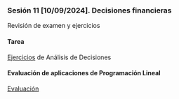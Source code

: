 ### Sesión 11 [10/09/2024]. Decisiones financieras
Revisión de examen y ejercicios

#### Tarea
[Ejercicios](https://docs.google.com/document/d/1wVcqLxhBjmvVNzgZeFo0RqU6bo4pGHtWnaemdwucVKY/edit?usp=sharing) de Análisis de Decisiones

#### Evaluación de aplicaciones de Programación Lineal
[Evaluación](https://docs.google.com/document/d/10H4DUraNTSgbJRzJ0uR0vhlUWE_YlnN3xMBUbm3_jBY/edit?usp=sharing)

